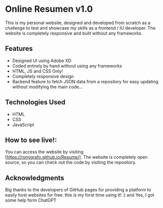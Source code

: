 # Online Resumen v1.0

This is my personal website, designed and developed from scratch as a challenge to test and showcase my skills as a frontend / IU developer. The website is completely responsive and built without any frameworks.

## Features

- Designed UI using Adobe XD
- Coded entirely by hand without using any frameworks
- HTML, JS and CSS Only!
- Completely responsive design
- Backend feature to fetch JSON data from a repository for easy updating without modifying the main code...

## Technologies Used

- HTML
- CSS
- JavaScript

## How to see live!:

You can access the website by visiting [https://ronygrafo.github.io/Resume/]. The website is completely open source, so you can check out the code by visiting the repository.


## Acknowledgments

Big thanks to the developers of GitHub pages for providing a platform to easily host websites for free. this is my forst time using it! :)
and Yes, I got some help form ChatGPT
